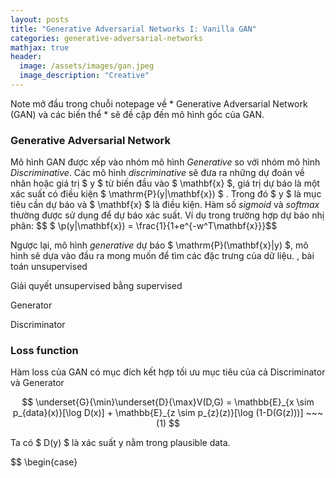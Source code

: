 ```yaml
---
layout: posts
title: "Generative Adversarial Networks I: Vanilla GAN"
categories: generative-adversarial-networks
mathjax: true
header:
  image: /assets/images/gan.jpeg
  image_description: "Creative"
---
```


Note mở đầu trong chuỗi notepage về * Generative Adversarial Network (GAN) và các biến thể * sẽ đề cập đến mô hình gốc của GAN.

### Generative Adversarial Network

Mô hình GAN được xếp vào nhóm mô hình *Generative* so với nhóm mô hình *Discriminative*. Các mô hình *discriminative* sẽ đưa ra 
những dự đoán về nhãn hoặc giá trị $ y $ từ biến đầu vào $ \mathbf{x} $, giá trị dự báo là một xác suất có điều kiện $ \mathrm{P}(y|\mathbf{x}) $ .
 Trong đó $ y $ là mục tiêu cần dự báo và $ \mathbf{x} $ là điều kiện. Hàm số *sigmoid* và *softmax* thường được sử dụng để dự báo xác suất. 
Ví dụ trong trường hợp dự báo nhị phân:
$$ $ \p(y|\mathbf{x}) = \frac{1}{1+e^{-w^T\mathbf{x}}}$$

Ngược lại, mô hình *generative* dự báo $ \mathrm{P}(\mathbf{x}|y) $, mô hình sẽ dựa vào đầu ra mong muốn để tìm các đặc trưng của dữ liệu.
, bài toán unsupervised

Giải quyết unsupervised bằng supervised

Generator

Discriminator

### Loss function

Hàm loss của GAN có mục đích kết hợp tối ưu mục tiêu của cả Discriminator và Generator

$$ \underset{G}{\min}\underset{D}{\max}V(D,G) = \mathbb{E}_{x \sim p_{data}(x)}[\log D(x)] + \mathbb{E}_{z \sim p_{z}(z)}[\log (1-D(G(z)))] ~~~ (1) $$

Ta có $ D(y) $ là xác suất y nằm trong plausible data.

$$ \begin{case}